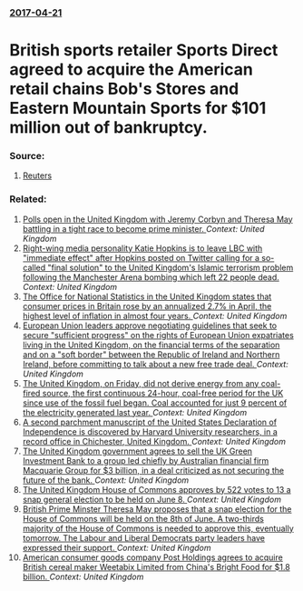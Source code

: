 ### [2017-04-21](/news/2017/04/21/index.md)

# British sports retailer Sports Direct agreed to acquire the American retail chains Bob's Stores and Eastern Mountain Sports for $101 million out of bankruptcy. 




### Source:

1. [Reuters](http://www.reuters.com/article/us-bob-s-stores-m-a-sports-direct-idUSKBN17N0ID)

### Related:

1. [Polls open in the United Kingdom with Jeremy Corbyn and Theresa May battling in a tight race to become prime minister. ](/news/2017/06/8/polls-open-in-the-united-kingdom-with-jeremy-corbyn-and-theresa-may-battling-in-a-tight-race-to-become-prime-minister.md) _Context: United Kingdom_
2. [Right-wing media personality Katie Hopkins is to leave LBC with "immediate effect" after Hopkins posted on Twitter calling for a so-called "final solution" to the United Kingdom's Islamic terrorism problem following the Manchester Arena bombing which left 22 people dead. ](/news/2017/05/26/right-wing-media-personality-katie-hopkins-is-to-leave-lbc-with-immediate-effect-after-hopkins-posted-on-twitter-calling-for-a-so-called.md) _Context: United Kingdom_
3. [The Office for National Statistics in the United Kingdom states that consumer prices in Britain rose by an annualized 2.7% in April, the highest level of inflation in almost four years. ](/news/2017/05/16/the-office-for-national-statistics-in-the-united-kingdom-states-that-consumer-prices-in-britain-rose-by-an-annualized-2-7-in-april-the-hig.md) _Context: United Kingdom_
4. [European Union leaders approve negotiating guidelines that seek to secure "sufficient progress" on the rights of European Union expatriates living in the United Kingdom, on the financial terms of the separation and on a "soft border" between the Republic of Ireland and Northern Ireland, before committing to talk about a new free trade deal. ](/news/2017/04/29/european-union-leaders-approve-negotiating-guidelines-that-seek-to-secure-sufficient-progress-on-the-rights-of-european-union-expatriates.md) _Context: United Kingdom_
5. [The United Kingdom, on Friday, did not derive energy from any coal-fired source, the first continuous 24-hour, coal-free period for the UK since use of the fossil fuel began. Coal accounted for just 9 percent of the electricity generated last year. ](/news/2017/04/22/the-united-kingdom-on-friday-did-not-derive-energy-from-any-coal-fired-source-the-first-continuous-24-hour-coal-free-period-for-the-uk-s.md) _Context: United Kingdom_
6. [A second parchment manuscript of the United States Declaration of Independence is discovered by Harvard University researchers, in a record office in Chichester, United Kingdom. ](/news/2017/04/21/a-second-parchment-manuscript-of-the-united-states-declaration-of-independence-is-discovered-by-harvard-university-researchers-in-a-record.md) _Context: United Kingdom_
7. [The United Kingdom government agrees to sell the UK Green Investment Bank to a group led chiefly by Australian financial firm Macquarie Group for $3 billion, in a deal criticized as not securing the future of the bank. ](/news/2017/04/20/the-united-kingdom-government-agrees-to-sell-the-uk-green-investment-bank-to-a-group-led-chiefly-by-australian-financial-firm-macquarie-grou.md) _Context: United Kingdom_
8. [The United Kingdom House of Commons approves by 522 votes to 13 a snap general election to be held on June 8. ](/news/2017/04/19/the-united-kingdom-house-of-commons-approves-by-522-votes-to-13-a-snap-general-election-to-be-held-on-june-8.md) _Context: United Kingdom_
9. [British Prime Minster Theresa May proposes that a snap election for the House of Commons will be held on the 8th of June. A two-thirds majority of the House of Commons is needed to approve this, eventually tomorrow. The Labour and Liberal Democrats party leaders have expressed their support. ](/news/2017/04/18/british-prime-minster-theresa-may-proposes-that-a-snap-election-for-the-house-of-commons-will-be-held-on-the-8th-of-june-a-two-thirds-major.md) _Context: United Kingdom_
10. [American consumer goods company Post Holdings agrees to acquire British cereal maker Weetabix Limited from China's Bright Food for $1.8 billion. ](/news/2017/04/18/american-consumer-goods-company-post-holdings-agrees-to-acquire-british-cereal-maker-weetabix-limited-from-china-s-bright-food-for-1-8-bill.md) _Context: United Kingdom_
